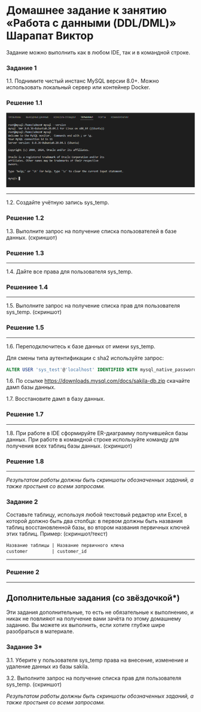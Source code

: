 # Домашнее задание к занятию «Работа с данными (DDL/DML)» Шарапат Виктор

Задание можно выполнить как в любом IDE, так и в командной строке.

### Задание 1
1.1. Поднимите чистый инстанс MySQL версии 8.0+. Можно использовать локальный сервер или контейнер Docker.

### Решение 1.1
![alt text](https://github.com/sharvik22/12-02.md/blob/main/images/1.png)

---
1.2. Создайте учётную запись sys_temp. 

### Решение 1.2

1.3. Выполните запрос на получение списка пользователей в базе данных. (скриншот)

### Решение 1.3

---
1.4. Дайте все права для пользователя sys_temp. 

### Решениее 1.4

---
1.5. Выполните запрос на получение списка прав для пользователя sys_temp. (скриншот)

### Решение 1.5

---

1.6. Переподключитесь к базе данных от имени sys_temp.

Для смены типа аутентификации с sha2 используйте запрос: 
```sql
ALTER USER 'sys_test'@'localhost' IDENTIFIED WITH mysql_native_password BY 'password';
```
1.6. По ссылке https://downloads.mysql.com/docs/sakila-db.zip скачайте дамп базы данных.

1.7. Восстановите дамп в базу данных.

### Решение 1.7

---
1.8. При работе в IDE сформируйте ER-диаграмму получившейся базы данных. При работе в командной строке используйте команду для получения всех таблиц базы данных. (скриншот)

### Решение 1.8

---
*Результатом работы должны быть скриншоты обозначенных заданий, а также простыня со всеми запросами.*

### Задание 2
Составьте таблицу, используя любой текстовый редактор или Excel, в которой должно быть два столбца: в первом должны быть названия таблиц восстановленной базы, во втором названия первичных ключей этих таблиц. Пример: (скриншот/текст)
```
Название таблицы | Название первичного ключа
customer         | customer_id
```
---
### Решение 2

---

## Дополнительные задания (со звёздочкой*)
Эти задания дополнительные, то есть не обязательные к выполнению, и никак не повлияют на получение вами зачёта по этому домашнему заданию. Вы можете их выполнить, если хотите глубже шире разобраться в материале.

### Задание 3*
3.1. Уберите у пользователя sys_temp права на внесение, изменение и удаление данных из базы sakila.

3.2. Выполните запрос на получение списка прав для пользователя sys_temp. (скриншот)

*Результатом работы должны быть скриншоты обозначенных заданий, а также простыня со всеми запросами.*
